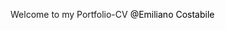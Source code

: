 Welcome to my Portfolio-CV <a 
          href="https://www.linkedin.com/in/emiliano-gabriel-costabile/"
          target="_blank"
          rel="noopener"
          style="color: #000 !important; text-decoration: none !important;">@Emiliano Costabile</a>

